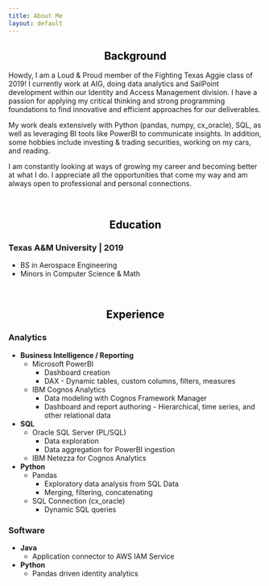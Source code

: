 ```yaml
---
title: About Me
layout: default
---
```

<center>
    <h2><a style="color: black">Background</a></h2>
</center>

Howdy, I am a Loud & Proud member of the Fighting Texas Aggie class of 2019! I currently work at AIG, doing data analytics and SailPoint development within our Identity and Access Management division. I have a passion for applying my critical thinking and strong programming foundations to find innovative and efficient approaches for our deliverables.
<p></p>
My work deals extensively with Python (pandas, numpy, cx_oracle), SQL, as well as leveraging BI tools like PowerBI to communicate insights. In addition, some hobbies include investing & trading securities, working on my cars, and reading.
<p></p>
I am constantly looking at ways of growing my career and becoming better at what I do. I appreciate all the opportunities that come my way and am always open to professional and personal connections.

<a><br></a>


<center>
    <h2><a style="color: black">Education</a></h2>
</center>

### Texas A&M University | 2019
- BS in Aerospace Engineering
- Minors in Computer Science & Math
<p></p>

<a><br></a>


<center>
    <h2><a style="color: black">Experience</a></h2>
</center>

### Analytics
-   **Business Intelligence / Reporting**
    - Microsoft PowerBI
        * Dashboard creation
        * DAX - Dynamic tables, custom columns, filters, measures
    -   IBM Cognos Analytics
        * Data modeling with Cognos Framework Manager
        * Dashboard and report authoring - Hierarchical, time series, and other relational data
-   **SQL**
    - Oracle SQL Server (PL/SQL)
        * Data exploration
        * Data aggregation for PowerBI ingestion
    - IBM Netezza for Cognos Analytics
-   **Python**
    - Pandas
        * Exploratory data analysis from SQL Data
        * Merging, filtering, concatenating
    - SQL Connection (cx_oracle)
        * Dynamic SQL queries

### Software
-   **Java**
    - Application connector to AWS IAM Service
-   **Python**
    - Pandas driven identity analytics
